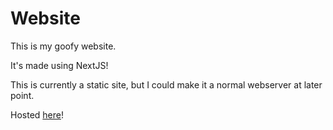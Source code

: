 # Website

This is my goofy website.

It's made using NextJS!

This is currently a static site, but I could make it a normal webserver at later point.

Hosted [here](https://marceldobehere.com)!

